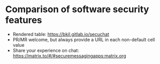# Comparison of software security features

* Rendered table: <https://bkil.gitlab.io/secuchat>
* PR/MR welcome, but always provide a URL in each non-default cell value
* Share your experience on chat: https://matrix.to/#/#securemessagingapps:matrix.org
